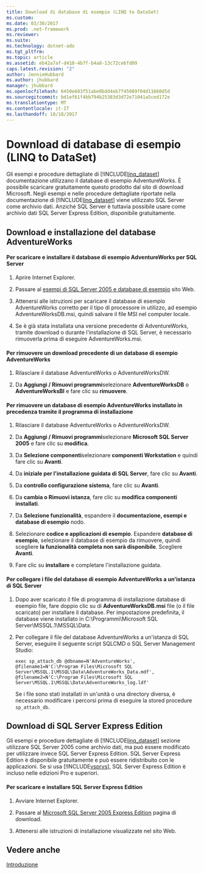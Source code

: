 ```yaml
---
title: Download di database di esempio (LINQ to DataSet)
ms.custom: 
ms.date: 03/30/2017
ms.prod: .net-framework
ms.reviewer: 
ms.suite: 
ms.technology: dotnet-ado
ms.tgt_pltfrm: 
ms.topic: article
ms.assetid: eb42a7af-d410-4b7f-b4a8-13c72ce6fd09
caps.latest.revision: "2"
author: JennieHubbard
ms.author: jhubbard
manager: jhubbard
ms.openlocfilehash: 6450e683f51abe0bdd4eb7f45089f04d11660d5d
ms.sourcegitcommit: bd1ef61f4bb794b25383d3d72e71041a5ced172e
ms.translationtype: MT
ms.contentlocale: it-IT
ms.lasthandoff: 10/18/2017
---
```

# <a name="downloading-sample-databases-linq-to-dataset"></a>Download di database di esempio (LINQ to DataSet)
Gli esempi e procedure dettagliate di [!INCLUDE[linq_dataset](../../../../includes/linq-dataset-md.md)] documentazione utilizzano il database di esempio AdventureWorks. È possibile scaricare gratuitamente questo prodotto dal sito di download Microsoft. Negli esempi e nelle procedure dettagliate riportate nella documentazione di [!INCLUDE[linq_dataset](../../../../includes/linq-dataset-md.md)] viene utilizzato SQL Server come archivio dati. Anziché SQL Server è tuttavia possibile usare come archivio dati SQL Server Express Edition, disponibile gratuitamente.  
  
## <a name="downloading-and-installing-the-adventureworks-database"></a>Download e installazione del database AdventureWorks  
  
#### <a name="to-download-and-install-the-adventureworks-sample-database-for-sql-server"></a>Per scaricare e installare il database di esempio AdventureWorks per SQL Server  
  
1.  Aprire Internet Explorer.  
  
2.  Passare al [esempi di SQL Server 2005 e database di esempio](http://go.microsoft.com/fwlink/?linkid=31046) sito Web.  
  
3.  Attenersi alle istruzioni per scaricare il database di esempio AdventureWorks corretto per il tipo di processore in utilizzo, ad esempio AdventureWorksDB.msi, quindi salvare il file MSI nel computer locale.  
  
4.  Se è già stata installata una versione precedente di AdventureWorks, tramite download o durante l'installazione di SQL Server, è necessario rimuoverla prima di eseguire AdventureWorks.msi.  
  
#### <a name="to-remove-a-previous-download-of-an-adventureworks-sample-database"></a>Per rimuovere un download precedente di un database di esempio AdventureWorks  
  
1.  Rilasciare il database AdventureWorks o AdventureWorksDW.  
  
2.  Da **Aggiungi / Rimuovi programmi**selezionare **AdventureWorksDB** o **AdventureWorksBI** e fare clic su **rimuovere**.  
  
#### <a name="to-remove-an-adventureworks-sample-database-previously-installed-using-setup"></a>Per rimuovere un database di esempio AdventureWorks installato in precedenza tramite il programma di installazione  
  
1.  Rilasciare il database AdventureWorks o AdventureWorksDW.  
  
2.  Da **Aggiungi / Rimuovi programmi**selezionare **Microsoft SQL Server 2005** e fare clic su **modifica**.  
  
3.  Da **Selezione componenti**selezionare **componenti Workstation** e quindi fare clic su **Avanti**.  
  
4.  Da **iniziale per l'installazione guidata di SQL Server**, fare clic su **Avanti**.  
  
5.  Da **controllo configurazione sistema**, fare clic su **Avanti**.  
  
6.  Da **cambia o Rimuovi istanza**, fare clic su **modifica componenti installati**.  
  
7.  Da **Selezione funzionalità**, espandere il **documentazione, esempi e database di esempio** nodo.  
  
8.  Selezionare **codice e applicazioni di esempio**. Espandere **database di esempio**, selezionare il database di esempio da rimuovere, quindi scegliere **la funzionalità completa non sarà disponibile**. Scegliere **Avanti**.  
  
9. Fare clic su **installare** e completare l'installazione guidata.  
  
#### <a name="to-attach-the-adventureworks-sample-database-files-to-an-instance-of-sql-server"></a>Per collegare i file del database di esempio AdventureWorks a un'istanza di SQL Server  
  
1.  Dopo aver scaricato il file di programma di installazione database di esempio file, fare doppio clic su di **AdventureWorksDB.msi** file (o il file scaricato) per installare il database. Per impostazione predefinita, il database viene installato in C:\Programmi\Microsoft SQL Server\MSSQL.1\MSSQL\Data.  
  
2.  Per collegare il file del database AdventureWorks a un'istanza di SQL Server, eseguire il seguente script SQLCMD o SQL Server Management Studio:  
  
    ```  
    exec sp_attach_db @dbname=N'AdventureWorks', @filename1=N'C:\Program Files\Microsoft SQL Server\MSSQL.1\MSSQL\Data\AdventureWorks_Data.mdf', @filename2=N'C:\Program Files\Microsoft SQL Server\MSSQL.1\MSSQL\Data\AdventureWorks_log.ldf'  
    ```  
  
     Se i file sono stati installati in un'unità o una directory diversa, è necessario modificare i percorsi prima di eseguire la stored procedure `sp_attach_db`.  
  
## <a name="downloading-sql-server-express-edition"></a>Download di SQL Server Express Edition  
 Gli esempi e procedure dettagliate di [!INCLUDE[linq_dataset](../../../../includes/linq-dataset-md.md)] sezione utilizzare SQL Server 2005 come archivio dati, ma può essere modificato per utilizzare invece SQL Server Express Edition. SQL Server Express Edition è disponibile gratuitamente e può essere ridistribuito con le applicazioni. Se si usa [!INCLUDE[vsprvs](../../../../includes/vsprvs-md.md)], SQL Server Express Edition è incluso nelle edizioni Pro e superiori.  
  
#### <a name="to-download-and-install-sql-server-express-edition"></a>Per scaricare e installare SQL Server Express Edition  
  
1.  Avviare Internet Explorer.  
  
2.  Passare al [Microsoft SQL Server 2005 Express Edition](http://go.microsoft.com/fwlink/?LinkID=31070) pagina di download.  
  
3.  Attenersi alle istruzioni di installazione visualizzate nel sito Web.  
  
## <a name="see-also"></a>Vedere anche  
 [Introduzione](../../../../docs/framework/data/adonet/getting-started-linq-to-dataset.md)
